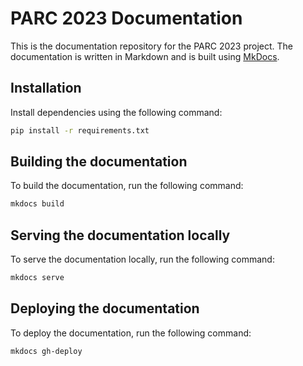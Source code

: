 # PARC 2023 Documentation

This is the documentation repository for the PARC 2023 project. The documentation is written in Markdown and is built using [MkDocs](https://www.mkdocs.org/).

## Installation

Install dependencies using the following command:

```bash
pip install -r requirements.txt
```

## Building the documentation

To build the documentation, run the following command:

```bash
mkdocs build
```

## Serving the documentation locally

To serve the documentation locally, run the following command:

```bash
mkdocs serve
```

## Deploying the documentation

To deploy the documentation, run the following command:

```bash
mkdocs gh-deploy
```
